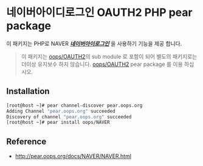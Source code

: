 네이버아이디로그인 OAUTH2 PHP pear package
==

이 패키지는 PHP로 NAVER ___[네이버아이로그인](https://developers.naver.com/docs/login/devguide/)___ 을 사용하기 기능을 제공 합니다.

> 이 패키지는 [oops/OAUTH2](https://github.com/OOPS-ORG-PHP/NAVER)의 sub module 로 포함이 되어 별도의 패키지로는 더이상 유지보수 하지 않습니다. [oops/OAUTH2](https://github.com/OOPS-ORG-PHP/NAVER) pear package 를 이용 하십시오.

## Installation

```bash
[root@host ~]# pear channel-discover pear.oops.org
Adding Channel "pear.oops.org" succeeded
Discovery of channel "pear.oops.org" succeeded
[root@host ~]# pear install oops/NAVER
```

## Reference

* http://pear.oops.org/docs/NAVER/NAVER.html
